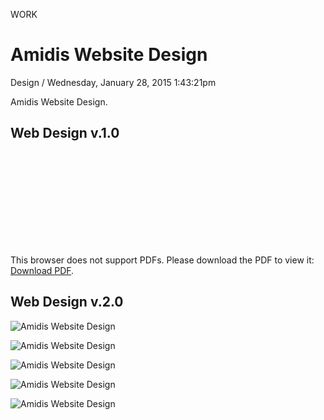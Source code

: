 <p class="type">WORK</p>

# Amidis Website Design

<p class="meta">Design  /  Wednesday, January 28, 2015 1:43:21pm</p>

Amidis Website Design.

## Web Design v.1.0

<object data="https://farooq-agent.web.app/assets/images/works/details/100-amidis-website-design/Amidis-Website_Design-Pages-Proposal.pdf" type="application/pdf" width="" height="">
    <embed src="https://farooq-agent.web.app/assets/images/works/details/100-amidis-website-design/Amidis-Website_Design-Pages-Proposal.pdf">
        <p>This browser does not support PDFs. Please download the PDF to view it: <a href="https://farooq-agent.web.app/assets/images/works/details/100-amidis-website-design/Amidis-Website_Design-Pages-Proposal.pdf" target="_blank">Download PDF</a>.</p>
    </embed>
</object>

## Web Design v.2.0

![Amidis Website Design](https://farooq-agent.web.app/assets/images/works/details/100-amidis-website-design/Amidis-Web_Design-small_desktop-home-side_menu.jpg)

![Amidis Website Design](https://farooq-agent.web.app/assets/images/works/details/100-amidis-website-design/Amidis-Web_Design-small_desktop-home-slide-2.jpg)

![Amidis Website Design](https://farooq-agent.web.app/assets/images/works/details/100-amidis-website-design/Amidis-Web_Design-small_desktop-home-slide-3.jpg)

![Amidis Website Design](https://farooq-agent.web.app/assets/images/works/details/100-amidis-website-design/Amidis-Web_Design-small_desktop-innovation.jpg)

![Amidis Website Design](https://farooq-agent.web.app/assets/images/works/details/100-amidis-website-design/Amidis-Web_Design-small_desktop-product.jpg)
